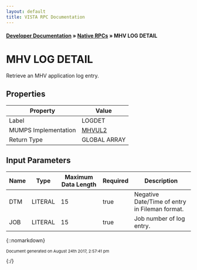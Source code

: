 ```yaml
---
layout: default
title: VISTA RPC Documentation
---
```


#### [Developer Documentation](../index) &#187; [Native RPCs](TableOfContents) &#187; MHV LOG DETAIL<br/>
# MHV LOG DETAIL

Retrieve an MHV application log entry.

## Properties

Property | Value
--- | ---
Label | LOGDET
MUMPS Implementation | [MHVUL2](http://code.osehra.org/dox/Routine_MHVUL2_source.html)
Return Type | GLOBAL ARRAY


## Input Parameters

Name | Type | Maximum Data Length | Required | Description
--- | --- | --- | --- | ---
DTM | LITERAL | 15 | true | Negative Date/Time of entry in Fileman format.
JOB | LITERAL | 15 | true | Job number of log entry.



{::nomarkdown} <br/><p style="font-size: 11px">Document generated on August 24th 2017, 2:57:41 pm</p>{:/}